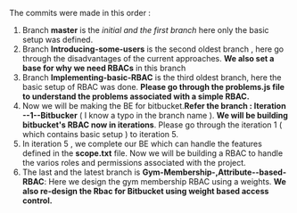 The commits were made in this order : 
1) Branch **master** is the _initial and the first branch_ here only the basic setup was defined.
2) Branch **Introducing-some-users** is the second oldest branch , here go through the disadvantages of the current approaches. **We also set a base for why we need RBACs** in this branch
3) Branch **Implementing-basic-RBAC**  is the third oldest branch, here the basic setup of RBAC was done. **Please go through the problems.js file to understand the problems associated with a simple RBAC.**
4) Now we will be making the BE for bitbucket.**Refer the branch : Iteration --1--Bitbucker** ( I know a typo in the branch name ). **We will be building bitbucket's RBAC now in iterations**. Please go through the iteration 1 ( which contains basic setup ) to iteration 5.
5) In iteration 5  , we complete our BE which can handle the features defined in the **scope.txt** file. Now we will be building a RBAC to handle the varios roles and permissions associated with the project.
6) The last and the latest branch is **Gym-Membership-,Attribute--based-RBAC**: Here we design the gym membership RBAC using a weights. **We also re-design the Rbac for Bitbucket using weight based access control.**
 
   
